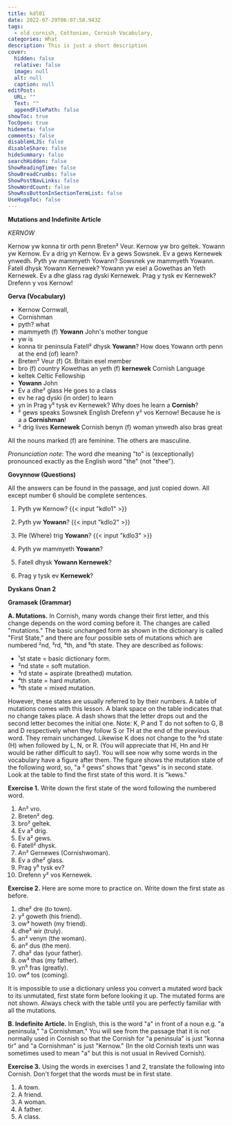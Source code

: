 ```yaml
---
title: kdl01
date: 2022-07-29T06:07:58.943Z
tags:
  - old cornish, Cottonian, Cornish Vocabulary,
categories: What
description: This is just a short description
cover:
  hidden: false
  relative: false
  image: null
  alt: null
  caption: null
editPost:
  URL: ""
  Text: ""
  appendFilePath: false
showToc: true
TocOpen: true
hidemeta: false
comments: false
disableHLJS: false
disableShare: false
hideSummary: false
searchHidden: false
ShowReadingTime: false
ShowBreadCrumbs: false
ShowPostNavLinks: false
ShowWordCount: false
ShowRssButtonInSectionTermList: false
UseHugoToc: false
---
```


**Mutations and Indefinite Article**

*KERNOW*

Kernow yw konna tir orth penn Breten² Veur. Kernow yw bro geltek. Yowann yw
Kernow. Ev a drig yn Kernow. Ev a gews Sowsnek. Ev a gews Kernewek ynwedh.
Pyth yw mammyeth Yowann? Sowsnek yw mammyeth Yowann. Fatell dhysk Yowann 
Kernewek? Yowann yw esel a Gowethas an Yeth Kernewek. Ev a dhe glass rag dyski 
Kernewek. Prag y tysk ev Kernewek? Drefenn y vos Kernow!

**Gerva (Vocabulary)**

- Kernow Cornwall,
- Cornishman
- pyth? what
- mammyeth (f) **Yowann** John's mother tongue
- yw is
- konna tir peninsula Fatell² dhysk **Yowann**? How does Yowann orth penn at the end (of) learn?
- Breten² Veur (f) Gt. Britain esel member
- bro (f) country Kowethas an yeth (f) **kernewek** Cornish Language
- keltek Celtic Fellowship
- **Yowann** John
- Ev a dhe² glass He goes to a class
- ev he rag dyski (in order) to learn
- yn in Prag y⁵ tysk ev Kernewek? Why does he learn a **Cornish**?
- ² gews speaks Sowsnek English Drefenn y² vos Kernow! Because he is a a **Cornishman**!
- ² drig lives **Kernewek** Cornish benyn (f) woman ynwedh also bras great

All the nouns marked (f) are feminine. The others are masculine.

*Pronunciation note*: The word dhe meaning "to" is (exceptionally) pronounced exactly as the English word "the" (not "thee").

**Govynnow (Questions)**

All the answers can be found in the passage, and just copied down. All except number 6 should be complete sentences.

1) Pyth yw Kernow?
 {{< input "kdlo1" >}}

2) Pyth yw **Yowann**?  {{< input "kdlo2" >}}
3) Ple (Where) trig **Yowann**?  {{< input "kdlo3" >}}
4) Pyth yw mammyeth **Yowann**?
5) Fatell dhysk **Yowann Kernewek**? 
6) Prag y tysk ev **Kernewek**?

**Dyskans Onan 2**

**Gramasek (Grammar)**

**A. Mutations.** In Cornish, many words change their first letter, and this change depends on the word coming before it. The changes are called "mutations." The basic unchanged form as shown in the dictionary is called "First State," and there are four possible sets of mutations which are numbered ²nd, ³rd, ⁴th, and ⁵th state. They are described as follows:

- ¹st state = basic dictionary form. 
- ²nd state = soft mutation.
- ³rd state = aspirate (breathed) mutation.
- ⁴th state = hard mutation.
- ⁵th state = mixed mutation.

However, these states are usually referred to by their numbers. A table of mutations comes with this lesson. A blank space on the table indicates that no change takes place. A dash shows that the letter drops out and the second letter becomes the initial one. Note: K, P and T do not soften to G, B and D respectively when they follow S or TH at the end of the previous word. They remain unchanged. Likewise K does not change to the ³rd state (H) when followed by L, N, or R. (You will appreciate that Hl, Hn and Hr would be rather difficult to say!). You will see now why some words in the vocabulary have a figure after them. The figure shows the mutation state of the following word, so, "a ² gews" shows that "gews" is in second state. Look at the table to find the first state of this word. It is "kews."

**Exercise 1.** Write down the first state of the word following the numbered word.

1) An² vro. 
2) Breten² deg. 
3) bro² geltek. 
4) Ev a² drig. 
5) Ev a² gews. 
6) Fatell² dhysk. 
7) An² Gernewes (Cornishwoman). 
8) Ev a dhe² glass. 
9) Prag y⁵ tysk ev? 
10) Drefenn y² vos Kernewek.

**Exercise 2.** Here are some more to practice on. Write down the first state as before.

1) dhe² dre (to town). 
2) y² goweth (his friend). 
3) ow³ howeth (my friend). 
4) dhe² wir (truly). 
5) an² venyn (the woman). 
6) an² dus (the men). 
7) dha² das (your father). 
8) ow³ thas (my father). 
9) yn⁵ fras (greatly). 
10) ow⁴ tos (coming).

It is impossible to use a dictionary unless you convert a mutated word back to its unmutated, first state form before looking it up. The mutated forms are not shown. Always check with the table until you are perfectly familiar with all the mutations.

**B. Indefinite Article.** In English, this is the word "a" in front of a noun e.g. "a peninsula," "a Cornishman." You will see from the passage that it is not normally used in Cornish so that the Cornish for "a peninsula" is just "konna tir" and "a Cornishman" is just "Kernow." (In the old Cornish texts unn was sometimes used to mean "a" but this is not usual in Revived Cornish).

**Exercise 3.** Using the words in exercises 1 and 2, translate the following into Cornish. Don't forget that the words must be in first state.

1) A town. 
2) A friend. 
3) A woman. 
4) A father. 
5) A class.
